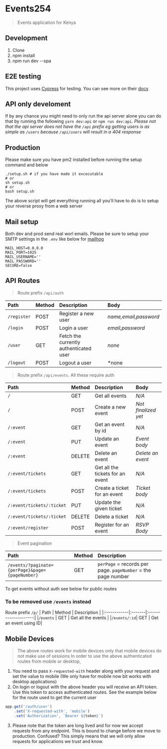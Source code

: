 # Events254
> Events application for Kenya

## Development 
1. Clone
2. npm install
3. npm run dev --spa

## E2E testing
This project uses [Cypress](https://cypress.io) for testing. You can see more on their [docs](https://docs.cypress.io)

## API only develoment
If by any chance you might need to only run the api server alone you can do that by running the following
`yarn dev:api` or `npm run dev:api`.
 *Please not that the api server does not have the `/api` prefix eg getting users is as simple as `/users` because `/api/users` will result in a 404 response*

## Production
Please make sure you have pm2 installed before running the setup command and below
```shell
./setup.sh # if you have made it excecutable
# or
sh setup.sh
# or
bash setup.sh
```
The above script will get everything running all you'll have to do is to setup your reverse proxy from a web server

## Mail setup
Both dev and prod send real worl emails. Please be sure to setup your SMTP settings in the `.env` like below for [mailhog](https://github.com/mailhog)
```
MAIL_HOST=0.0.0.0
MAIL_PORT=1025
MAIL_USERNAME=''
MAIL_PASSWORD=''
SECURE=false

```

## API Routes
> Route prefix `/api/auth`

| Path       | Method | Description                            | Body                |
|:-----------|:-------|:---------------------------------------|:--------------------|
|`/register` | POST   | Register a new user                    |*name,email,password*|
|`/login`    | POST   | Login a user                           |*email,password*     |
|`/user`     | GET    | Fetch the currently authenticated user |*none*               |
|`/logout`   | POST   | Logout a user                          |*none                |

> Route prefix `/api/events`. All these require auth

| Path                      | Method | Description                      | Body                |
|:--------------------------|:-------|:---------------------------------|:--------------------|
|`/`                        | GET    | Get all events                   | *N/A*               |
|`/`                        | POST   | Create a new event               | *Not finalized yet* |
|`/:event`                  | GET    | Get an event by id               | *N/A*               |
|`/:event`                  | PUT    | Update an event                  | *Event body*        |
|`/:event`                  | DELETE | Delete an event                  | *Delete an event*   |
|`/:event/tickets`          | GET    | Get all the tickets for an event | *N/A*               |
|`/:event/tickets`          | POST   | Create a ticket for an event     | *Ticket body*       |
|`/:event/tickets/:ticket`  | PUT    | Update the given ticket          | *N/A*               |
|`/:event/tickets/:ticket`  | DELETE | Delete a ticket                  | *N/A*               |
|`/:event/register`         | POST   | Register for an event            | *RSVP Body*         |

> Event pagination

| Path                                           | Method | Description                                                  |
|:-----------------------------------------------|:-------|:-------------------------------------------------------------|
|`/events/?paginate={perPage}&page={pageNumber}` | GET    | `perPage` = records per page. `pageNumber` = the page number |


To get events without auth see below for public routes

### To be removed use `/events` instead
Route prefix `/p/` 
| Path        | Method | Description          |
|:------------|:-------|:--------------------:|
|`/events`    | GET    | Get all the events   |
|`/events/:id`| GET    | Get an event using ID|

## Mobile Devices
> The above routes work for mobile devices only that mobile devices do not make use of sessions
In order to use the above authenticated routes from mobile or desktop,
1. You need to pass `X-requested-with` header along with your request and set the value to mobile (We only have for mobile now bit works with desktop applications)
2. On login or logout with the above header you will receive an API token. Use this token to access authenticated routes. See the example below for the route used to get the current user
```javascript
app.get('/auth/user')
    .set('X-requested-with', 'mobile')
    .set('Authorization', `Bearer ${token}`)
```
3. Please note that the token are long lived and for now we accept requests from any endpoint. This is bound to change before we move to production. Confused? This simply means that we will only allow requests for applications we trust and know.
